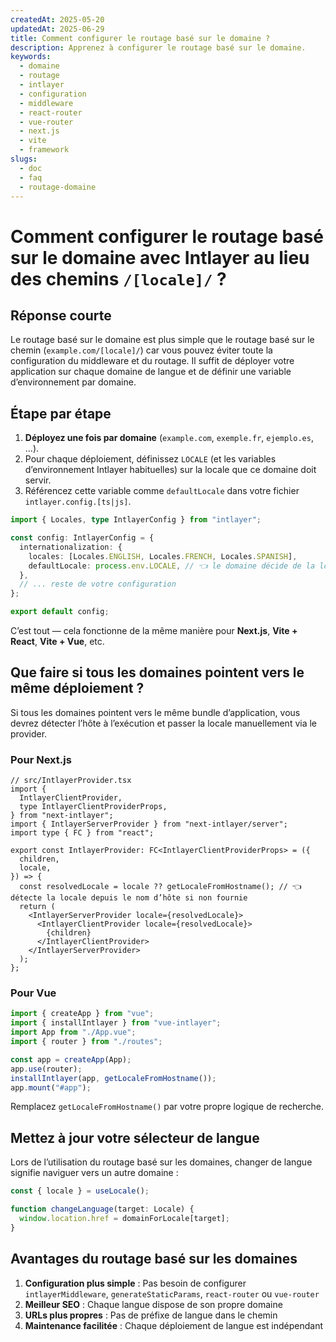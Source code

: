 ```yaml
---
createdAt: 2025-05-20
updatedAt: 2025-06-29
title: Comment configurer le routage basé sur le domaine ?
description: Apprenez à configurer le routage basé sur le domaine.
keywords:
  - domaine
  - routage
  - intlayer
  - configuration
  - middleware
  - react-router
  - vue-router
  - next.js
  - vite
  - framework
slugs:
  - doc
  - faq
  - routage-domaine
---
```


# Comment configurer le **routage basé sur le domaine** avec Intlayer au lieu des chemins `/[locale]/` ?

## Réponse courte

Le routage basé sur le domaine est plus simple que le routage basé sur le chemin (`example.com/[locale]/`) car vous pouvez éviter toute la configuration du middleware et du routage. Il suffit de déployer votre application sur chaque domaine de langue et de définir une variable d’environnement par domaine.

## Étape par étape

1. **Déployez une fois par domaine** (`example.com`, `exemple.fr`, `ejemplo.es`, …).
2. Pour chaque déploiement, définissez `LOCALE` (et les variables d’environnement Intlayer habituelles) sur la locale que ce domaine doit servir.
3. Référencez cette variable comme `defaultLocale` dans votre fichier `intlayer.config.[ts|js]`.

```ts
import { Locales, type IntlayerConfig } from "intlayer";

const config: IntlayerConfig = {
  internationalization: {
    locales: [Locales.ENGLISH, Locales.FRENCH, Locales.SPANISH],
    defaultLocale: process.env.LOCALE, // 👈 le domaine décide de la locale
  },
  // ... reste de votre configuration
};

export default config;
```

C’est tout — cela fonctionne de la même manière pour **Next.js**, **Vite + React**, **Vite + Vue**, etc.

## Que faire si tous les domaines pointent vers le **même** déploiement ?

Si tous les domaines pointent vers le même bundle d’application, vous devrez détecter l’hôte à l’exécution et passer la locale manuellement via le provider.

### Pour Next.js

```tsx
// src/IntlayerProvider.tsx
import {
  IntlayerClientProvider,
  type IntlayerClientProviderProps,
} from "next-intlayer";
import { IntlayerServerProvider } from "next-intlayer/server";
import type { FC } from "react";

export const IntlayerProvider: FC<IntlayerClientProviderProps> = ({
  children,
  locale,
}) => {
  const resolvedLocale = locale ?? getLocaleFromHostname(); // 👈 détecte la locale depuis le nom d’hôte si non fournie
  return (
    <IntlayerServerProvider locale={resolvedLocale}>
      <IntlayerClientProvider locale={resolvedLocale}>
        {children}
      </IntlayerClientProvider>
    </IntlayerServerProvider>
  );
};
```

### Pour Vue

```ts
import { createApp } from "vue";
import { installIntlayer } from "vue-intlayer";
import App from "./App.vue";
import { router } from "./routes";

const app = createApp(App);
app.use(router);
installIntlayer(app, getLocaleFromHostname());
app.mount("#app");
```

Remplacez `getLocaleFromHostname()` par votre propre logique de recherche.

## Mettez à jour votre sélecteur de langue

Lors de l’utilisation du routage basé sur les domaines, changer de langue signifie naviguer vers un autre domaine :

```ts
const { locale } = useLocale();

function changeLanguage(target: Locale) {
  window.location.href = domainForLocale[target];
}
```

## Avantages du routage basé sur les domaines

1. **Configuration plus simple** : Pas besoin de configurer `intlayerMiddleware`, `generateStaticParams`, `react-router` ou `vue-router`
2. **Meilleur SEO** : Chaque langue dispose de son propre domaine
3. **URLs plus propres** : Pas de préfixe de langue dans le chemin
4. **Maintenance facilitée** : Chaque déploiement de langue est indépendant

